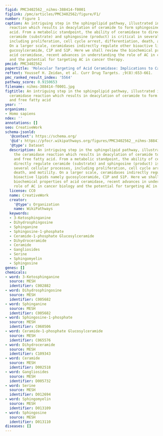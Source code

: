 ```yaml
---
figid: PMC3402562__nihms-388414-f0001
figlink: /pmc/articles/PMC3402562/figure/F1/
number: Figure 1
caption: An intriguing step in the sphingolipid pathway, illustrated in , is the ceramidase
  reaction which results in deacylation of ceramide to form sphingosine and free fatty
  acid. From a metabolic standpoint, the ability of ceramidase to directly regulate
  ceramide (substrate) and sphingosine (product) is critical in several cellular processes,
  including proliferation, cell cycle arrest, differentiation, death, and motility.
  On a larger scale, ceramidases indirectly regulate other bioactive lipids namely
  gucosylceramide, C1P and S1P. Here we shall review the biochemical properties of
  acid ceramidase, recent advances in understanding the role of AC in cancer biology
  and the potential for targeting AC in cancer therapy.
pmcid: PMC3402562
papertitle: 'Molecular Targeting of Acid Ceramidase: Implications to Cancer Therapy.'
reftext: Youssef H. Zeidan, et al. Curr Drug Targets. ;9(8):653-661.
pmc_ranked_result_index: '5564'
pathway_score: 0.9150653
filename: nihms-388414-f0001.jpg
figtitle: An intriguing step in the sphingolipid pathway, illustrated in , is the
  ceramidase reaction which results in deacylation of ceramide to form sphingosine
  and free fatty acid
year: ''
organisms:
- Homo sapiens
ndex: ''
annotations: []
seo: CreativeWork
schema-jsonld:
  '@context': https://schema.org/
  '@id': https://pfocr.wikipathways.org/figures/PMC3402562__nihms-388414-f0001.html
  '@type': Dataset
  description: An intriguing step in the sphingolipid pathway, illustrated in , is
    the ceramidase reaction which results in deacylation of ceramide to form sphingosine
    and free fatty acid. From a metabolic standpoint, the ability of ceramidase to
    directly regulate ceramide (substrate) and sphingosine (product) is critical in
    several cellular processes, including proliferation, cell cycle arrest, differentiation,
    death, and motility. On a larger scale, ceramidases indirectly regulate other
    bioactive lipids namely gucosylceramide, C1P and S1P. Here we shall review the
    biochemical properties of acid ceramidase, recent advances in understanding the
    role of AC in cancer biology and the potential for targeting AC in cancer therapy.
  license: CC0
  name: CreativeWork
  creator:
    '@type': Organization
    name: WikiPathways
  keywords:
  - 3-Ketosphinganine
  - Dihydrosphingosine
  - Sphinganine
  - Sphingosine-1-phosphate
  - Ceramide-1-phosphate Glucosylceramide
  - Dihydroceramide
  - Ceramide
  - Gangliosides
  - Serine
  - Sphingomyelin
  - Sphingosine
genes: []
chemicals:
- word: 3-Ketosphinganine
  source: MESH
  identifier: C002882
- word: Dihydrosphingosine
  source: MESH
  identifier: C005682
- word: Sphinganine
  source: MESH
  identifier: C005682
- word: Sphingosine-1-phosphate
  source: MESH
  identifier: C060506
- word: Ceramide-1-phosphate Glucosylceramide
  source: MESH
  identifier: C065576
- word: Dihydroceramide
  source: MESH
  identifier: C109343
- word: Ceramide
  source: MESH
  identifier: D002518
- word: Gangliosides
  source: MESH
  identifier: D005732
- word: Serine
  source: MESH
  identifier: D012694
- word: Sphingomyelin
  source: MESH
  identifier: D013109
- word: Sphingosine
  source: MESH
  identifier: D013110
diseases: []
---
```

